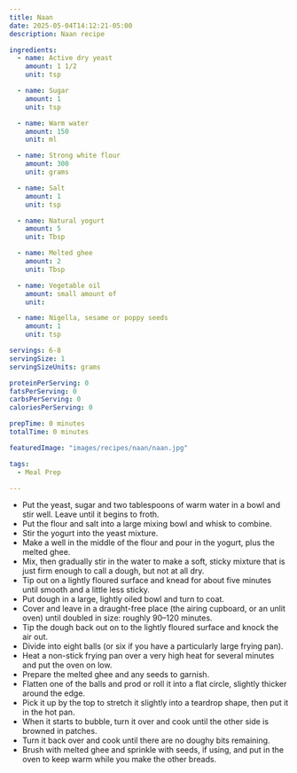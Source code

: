 ```yaml
---
title: Naan
date: 2025-05-04T14:12:21-05:00
description: Naan recipe

ingredients:
  - name: Active dry yeast
    amount: 1 1/2
    unit: tsp

  - name: Sugar
    amount: 1
    unit: tsp

  - name: Warm water
    amount: 150
    unit: ml

  - name: Strong white flour
    amount: 300
    unit: grams

  - name: Salt
    amount: 1
    unit: tsp

  - name: Natural yogurt
    amount: 5
    unit: Tbsp

  - name: Melted ghee
    amount: 2
    unit: Tbsp

  - name: Vegetable oil
    amount: small amount of
    unit:

  - name: Nigella, sesame or poppy seeds
    amount: 1
    unit: tsp

servings: 6-8
servingSize: 1
servingSizeUnits: grams

proteinPerServing: 0
fatsPerServing: 0
carbsPerServing: 0
caloriesPerServing: 0

prepTime: 0 minutes
totalTime: 0 minutes

featuredImage: "images/recipes/naan/naan.jpg"

tags:
  - Meal Prep

---
```


- Put the yeast, sugar and two tablespoons of warm water in a bowl and stir well. Leave until it begins to froth.
- Put the flour and salt into a large mixing bowl and whisk to combine.
- Stir the yogurt into the yeast mixture.
- Make a well in the middle of the flour and pour in the yogurt, plus the melted ghee.
- Mix, then gradually stir in the water to make a soft, sticky mixture that is just firm enough to call a dough, but not at all dry.
- Tip out on a lightly floured surface and knead for about five minutes until smooth and a little less sticky.
- Put dough in a large, lightly oiled bowl and turn to coat.
- Cover and leave in a draught-free place (the airing cupboard, or an unlit oven) until doubled in size: roughly 90–120 minutes.
- Tip the dough back out on to the lightly floured surface and knock the air out.
- Divide into eight balls (or six if you have a particularly large frying pan).
- Heat a non-stick frying pan over a very high heat for several minutes and put the oven on low.
- Prepare the melted ghee and any seeds to garnish.
- Flatten one of the balls and prod or roll it into a flat circle, slightly thicker around the edge.
- Pick it up by the top to stretch it slightly into a teardrop shape, then put it in the hot pan.
- When it starts to bubble, turn it over and cook until the other side is browned in patches.
- Turn it back over and cook until there are no doughy bits remaining.
- Brush with melted ghee and sprinkle with seeds, if using, and put in the oven to keep warm while you make the other breads.
